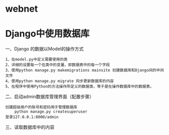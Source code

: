 # webnet
# Django中使用数据库
一、Django 的数据以Model的操作方式

    1、在model.py中定义需要使用的类
    2、详细的设置每一个在类中的变量，即数据表中的每一个字段
    3、使用python manage.py makemigrations mainsite 创建数据库和Django间的中间文件
    4、使用python manage.py migrate 同步更新数据库的内容
    5、在程序中使用Python的方法操作所定义的数据类，等于是在操作数据库中的数据表。
二、启动admin数据库管理界面（配置步骤）

    创建超级用户的账号和密码用于管理数据库
        python manage.py createsuperuser
    登录127.0.0.1:8000/admin

三、读取数据库中的内容
    
    







